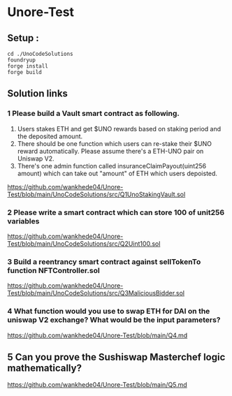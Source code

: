 # Unore-Test

## Setup : 
```
cd ./UnoCodeSolutions
foundryup
forge install
forge build
```
## Solution links
### 1 Please build a Vault smart contract as following.

1. Users stakes ETH and get $UNO rewards based on staking period and the deposited amount.
2. There should be one function which users can re-stake their $UNO reward automatically.
   Please assume there's a ETH-UNO pair on Uniswap V2.
3. There's one admin function called insuranceClaimPayout(uint256 amount) which can take out "amount" of ETH which users depoisted.

https://github.com/wankhede04/Unore-Test/blob/main/UnoCodeSolutions/src/Q1UnoStakingVault.sol

### 2 Please write a smart contract which can store 100 of unit256 variables
https://github.com/wankhede04/Unore-Test/blob/main/UnoCodeSolutions/src/Q2Uint100.sol

### 3 Build a reentrancy smart contract against sellTokenTo function NFTController.sol
https://github.com/wankhede04/Unore-Test/blob/main/UnoCodeSolutions/src/Q3MaliciousBidder.sol

### 4 What function would you use to swap ETH for DAI on the uniswap V2 exchange? What would be the input parameters?
https://github.com/wankhede04/Unore-Test/blob/main/Q4.md

## 5 Can you prove the Sushiswap Masterchef logic mathematically?
https://github.com/wankhede04/Unore-Test/blob/main/Q5.md





